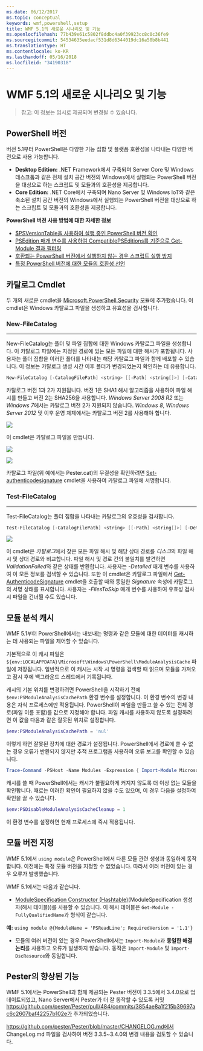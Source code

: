 ```yaml
---
ms.date: 06/12/2017
ms.topic: conceptual
keywords: wmf,powershell,setup
title: WMF 5.1의 새로운 시나리오 및 기능
ms.openlocfilehash: 77b439e61c5802f8ddbc4a0f39923cc8c0c36fe9
ms.sourcegitcommit: 54534635eedacf531d8d6344019dc16a50b8b441
ms.translationtype: HT
ms.contentlocale: ko-KR
ms.lasthandoff: 05/16/2018
ms.locfileid: "34190318"
---
```

# <a name="new-scenarios-and-features-in-wmf-51"></a>WMF 5.1의 새로운 시나리오 및 기능

> 참고: 이 정보는 임시로 제공되며 변경될 수 있습니다.

## <a name="powershell-editions"></a>PowerShell 버전

버전 5.1부터 PowerShell은 다양한 기능 집합 및 플랫폼 호환성을 나타내는 다양한 버전으로 사용 가능합니다.

- **Desktop Edition:** .NET Framework에서 구축되며 Server Core 및 Windows 데스크톱과 같은 전체 설치 공간 버전의 Windows에서 실행되는 PowerShell 버전을 대상으로 하는 스크립트 및 모듈과의 호환성을 제공합니다.
- **Core Edition:** .NET Core에서 구축되며 Nano Server 및 Windows IoT와 같은 축소된 설치 공간 버전의 Windows에서 실행되는 PowerShell 버전을 대상으로 하는 스크립트 및 모듈과의 호환성을 제공합니다.

**PowerShell 버전 사용 방법에 대한 자세한 정보**

- [$PSVersionTable을 사용하여 실행 중인 PowerShell 버전 확인](/powershell/module/microsoft.powershell.core/about/about_automatic_variables)
- [PSEdition 매개 변수를 사용하여 CompatiblePSEditions를 기준으로 Get-Module 결과 필터링](/powershell/module/microsoft.powershell.core/get-module)
- [호환되는 PowerShell 버전에서 실행하지 않는 경우 스크립트 실행 방지](/powershell/gallery/psget/script/scriptwithpseditionsupport)
- [특정 PowerShell 버전에 대한 모듈의 호환성 선언](/powershell/gallery/psget/module/modulewithpseditionsupport)

## <a name="catalog-cmdlets"></a>카탈로그 Cmdlet

두 개의 새로운 cmdlet을 [Microsoft.PowerShell.Security](https://docs.microsoft.com/en-us/powershell/module/microsoft.powershell.security) 모듈에 추가했습니다. 이 cmdlet은 Windows 카탈로그 파일을 생성하고 유효성을 검사합니다.

### <a name="new-filecatalog"></a>New-FileCatalog
--------------------------------

New-FileCatalog는 폴더 및 파일 집합에 대한 Windows 카탈로그 파일을 생성합니다.
이 카탈로그 파일에는 지정된 경로에 있는 모든 파일에 대한 해시가 포함됩니다.
사용자는 폴더 집합을 이러한 폴더를 나타내는 해당 카탈로그 파일과 함께 배포할 수 있습니다.
이 정보는 카탈로그 생성 시간 이후 폴더가 변경되었는지 확인하는 데 유용합니다.

```powershell
New-FileCatalog [-CatalogFilePath] <string> [[-Path] <string[]>] [-CatalogVersion <int>] [-WhatIf] [-Confirm] [<CommonParameters>]
```

카탈로그 버전 1과 2가 지원됩니다.
버전 1은 SHA1 해시 알고리즘을 사용하여 파일 해시를 만들고 버전 2는 SHA256을 사용합니다.
*Windows Server 2008 R2* 또는 *Windows 7*에서는 카탈로그 버전 2가 지원되지 않습니다.
*Windows 8*, *Windows Server 2012* 및 이후 운영 체제에서는 카탈로그 버전 2를 사용해야 합니다.

![](../images/NewFileCatalog.jpg)

이 cmdlet은 카탈로그 파일을 만듭니다.

![](../images/CatalogFile1.jpg)

![](../images/CatalogFile2.jpg)

카탈로그 파일(위 예에서는 Pester.cat)의 무결성을 확인하려면 [Set-authenticodesignature](https://technet.microsoft.com/library/hh849819.aspx) cmdlet을 사용하여 카탈로그 파일에 서명합니다.

### <a name="test-filecatalog"></a>Test-FileCatalog
--------------------------------

Test-FileCatalog는 폴더 집합을 나타내는 카탈로그의 유효성을 검사합니다.

```powershell
Test-FileCatalog [-CatalogFilePath] <string> [[-Path] <string[]>] [-Detailed] [-FilesToSkip <string[]>] [-WhatIf] [-Confirm] [<CommonParameters>]
```

![](../images/TestFileCatalog.jpg)

이 cmdlet은 *카탈로그*에서 찾은 모든 파일 해시 및 해당 상대 경로를 *디스크*의 파일 해시 및 상대 경로와 비교합니다.
파일 해시 및 경로 간의 불일치를 발견하면 *ValidationFailed*와 같은 상태를 반환합니다.
사용자는 *-Detailed* 매개 변수를 사용하여 이 모든 정보를 검색할 수 있습니다.
또한 이 cmdlet은 카탈로그 파일에서 [Get-AuthenticodeSignature](https://technet.microsoft.com/library/hh849805.aspx) cmdlet을 호출할 때와 동일한 *Signature* 속성에 카탈로그의 서명 상태를 표시합니다.
사용자는 *-FilesToSkip* 매개 변수를 사용하여 유효성 검사 시 파일을 건너뛸 수도 있습니다.

## <a name="module-analysis-cache"></a>모듈 분석 캐시

WMF 5.1부터 PowerShell에서는 내보내는 명령과 같은 모듈에 대한 데이터를 캐시하는 데 사용되는 파일을 제어할 수 있습니다.

기본적으로 이 캐시 파일은 `${env:LOCALAPPDATA}\Microsoft\Windows\PowerShell\ModuleAnalysisCache` 파일에 저장됩니다.
일반적으로 이 캐시는 시작 시 명령을 검색할 때 읽으며 모듈을 가져오고 잠시 후에 백그라운드 스레드에서 기록됩니다.

캐시의 기본 위치를 변경하려면 PowerShell을 시작하기 전에 `$env:PSModuleAnalysisCachePath` 환경 변수를 설정합니다.
이 환경 변수의 변경 내용은 자식 프로세스에만 적용됩니다.
PowerShell이 파일을 만들고 쓸 수 있는 전체 경로(파일 이름 포함)를 값으로 지정해야 합니다.
파일 캐시를 사용하지 않도록 설정하려면 이 값을 다음과 같은 잘못된 위치로 설정합니다.

```powershell
$env:PSModuleAnalysisCachePath = 'nul'
```

이렇게 하면 잘못된 장치에 대한 경로가 설정됩니다.
PowerShell에서 경로에 쓸 수 없는 경우 오류가 반환되지 않지만 추적 프로그램을 사용하여 오류 보고를 확인할 수 있습니다.

```powershell
Trace-Command -PSHost -Name Modules -Expression { Import-Module Microsoft.PowerShell.Management -Force }
```

캐시를 쓸 때 PowerShell에서는 캐시가 불필요하게 커지지 않도록 더 이상 없는 모듈을 확인합니다.
때로는 이러한 확인이 필요하지 않을 수도 있으며, 이 경우 다음을 설정하여 확인을 끌 수 있습니다.

```powershell
$env:PSDisableModuleAnalysisCacheCleanup = 1
```

이 환경 변수를 설정하면 현재 프로세스에 즉시 적용됩니다.

## <a name="specifying-module-version"></a>모듈 버전 지정

WMF 5.1에서 `using module`은 PowerShell에서 다른 모듈 관련 생성과 동일하게 동작합니다.
이전에는 특정 모듈 버전을 지정할 수 없었습니다. 따라서 여러 버전이 있는 경우 오류가 발생했습니다.

WMF 5.1에서는 다음과 같습니다.

- [ModuleSpecification Constructor (Hashtable)](https://msdn.microsoft.com/library/jj136290)(ModuleSpecification 생성자(해시 테이블))를 사용할 수 있습니다.
이 해시 테이블은 `Get-Module -FullyQualifiedName`과 형식이 같습니다.

**예:** `using module @{ModuleName = 'PSReadLine'; RequiredVersion = '1.1'}`

- 모듈의 여러 버전이 있는 경우 PowerShell에서는 `Import-Module`과 **동일한 해결 논리**를 사용하고 오류가 발생하지 않습니다. 동작은 `Import-Module` 및 `Import-DscResource`와 동일합니다.

## <a name="improvements-to-pester"></a>Pester의 향상된 기능

WMF 5.1에서는 PowerShell과 함께 제공되는 Pester 버전이 3.3.5에서 3.4.0으로 업데이트되었고, Nano Server에서 Pester가 더 잘 동작할 수 있도록 커밋 https://github.com/pester/Pester/pull/484/commits/3854ae8a1f215b39697ac6c2607baf42257b102e가 추가되었습니다.

https://github.com/pester/Pester/blob/master/CHANGELOG.md에서 ChangeLog.md 파일을 검사하여 버전 3.3.5~3.4.0의 변경 내용을 검토할 수 있습니다.
